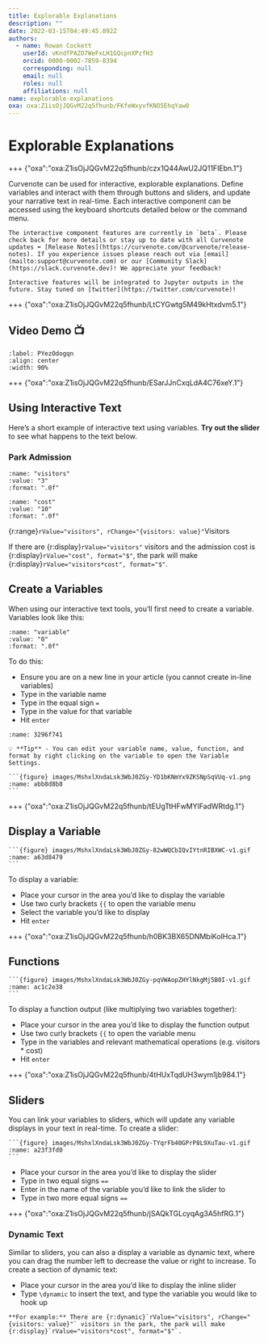 ```yaml
---
title: Explorable Explanations
description: ""
date: 2022-03-15T04:49:45.092Z
authors:
  - name: Rowan Cockett
    userId: vKndfPAZO7WeFxLH1GQcpnXPzfH3
    orcid: 0000-0002-7859-8394
    corresponding: null
    email: null
    roles: null
    affiliations: null
name: explorable-explanations
oxa: oxa:Z1isOjJQGvM22q5fhunb/FKfeWxyvfKNO5EhqYaw0
---
```


# Explorable Explanations

+++ {"oxa":"oxa:Z1isOjJQGvM22q5fhunb/czx1Q44AwU2JQ11FlEbn.1"}

Curvenote can be used for interactive, explorable explanations. Define variables and interact with them through buttons and sliders, and update your narrative text in real-time. Each interactive component can be accessed using the keyboard shortcuts detailed below or the command menu.

````{warning}
The interactive component features are currently in `beta`. Please check back for more details or stay up to date with all Curvenote updates ➡️ [Release Notes](https://curvenote.com/@curvenote/release-notes). If you experience issues please reach out via [email](mailto:support@curvenote.com) or our [Community Slack](https://slack.curvenote.dev)! We appreciate your feedback!

Interactive features will be integrated to Jupyter outputs in the future. Stay tuned on [twitter](https://twitter.com/curvenote)!

````

+++ {"oxa":"oxa:Z1isOjJQGvM22q5fhunb/LtCYGwtg5M49kHtxdvm5.1"}

## Video Demo 📺

```{iframe} https://www.loom.com/embed/524085f9c64e4652a12bd81a374d58df
:label: PYezOdogqn
:align: center
:width: 90%
```

+++ {"oxa":"oxa:Z1isOjJQGvM22q5fhunb/ESarJJnCxqLdA4C76xeY.1"}

## Using Interactive Text

Here’s a short example of interactive text using variables. **Try out the slider** to see what happens to the text below.

### Park Admission

```{r:var}
:name: "visitors"
:value: "3"
:format: ".0f"
```

```{r:var}
:name: "cost"
:value: "10"
:format: ".0f"
```

{r:range}`rValue="visitors", rChange="{visitors: value}"`Visitors

If there are {r:display}`rValue="visitors"` visitors and the admission cost is {r:display}`rValue="cost", format="$"`, the park will make {r:display}`rValue="visitors*cost", format="$"`.

## Create a Variables

When using our interactive text tools, you’ll first need to create a variable. Variables look like this:

```{r:var}
:name: "variable"
:value: "0"
:format: ".0f"
```

To do this:

* Ensure you are on a new line in your article (you cannot create in-line variables)
* Type in the variable name
* Type in the equal sign `=`
* Type in the value for that variable
* Hit `enter`

```{figure} images/MshxlXndaLsk3WbJ0ZGy-qzJE2pr4T0szcURBoifM-v1.gif
:name: 3296f741
```

````{warning}
💡 **Tip** - You can edit your variable name, value, function, and format by right clicking on the variable to open the Variable Settings.

```{figure} images/MshxlXndaLsk3WbJ0ZGy-YD1bKNmYx9ZKSNpSqVUq-v1.png
:name: abb8d8b8
```

````

+++ {"oxa":"oxa:Z1isOjJQGvM22q5fhunb/tEUgTtHFwMYlFadWRtdg.1"}

## Display a Variable

````{margin}
```{figure} images/MshxlXndaLsk3WbJ0ZGy-82wWQCbIQvIYtnRIBXWC-v1.gif
:name: a63d8479
```

````

To display a variable:

* Place your cursor in the area you’d like to display the variable
* Use two curly brackets `{{` to open the variable menu
* Select the variable you’d like to display
* Hit `enter`

+++ {"oxa":"oxa:Z1isOjJQGvM22q5fhunb/h0BK3BX65DNMbiKoIHca.1"}

## Functions

````{margin}
```{figure} images/MshxlXndaLsk3WbJ0ZGy-pqVWAopZHYlNkgMj5B0I-v1.gif
:name: ac1c2e38
```

````

To display a function output (like multiplying two variables together):

* Place your cursor in the area you’d like to display the function output
* Use two curly brackets `{{` to open the variable menu
* Type in the variables and relevant mathematical operations (e.g. visitors \* cost)
* Hit `enter`

+++ {"oxa":"oxa:Z1isOjJQGvM22q5fhunb/4tHUxTqdUH3wym1jb984.1"}

## Sliders

You can link your variables to sliders, which will update any variable displays in your text in real-time. To create a slider:

````{margin}
```{figure} images/MshxlXndaLsk3WbJ0ZGy-TYqrFb40GPrP8L9XuTau-v1.gif
:name: a23f3fd0
```

````

* Place your cursor in the area you’d like to display the slider
* Type in two equal signs `==`
* Enter in the name of the variable you’d like to link the slider to
* Type in two more equal signs `==`

+++ {"oxa":"oxa:Z1isOjJQGvM22q5fhunb/jSAQkTGLcyqAg3A5hfRG.1"}

### Dynamic Text

Similar to sliders, you can also a display a variable as dynamic text, where you can drag the number left to decrease the value or right to increase. To create a section of dynamic text:

* Place your cursor in the area you’d like to display the inline slider
* Type `\dynamic` to insert the text, and type the variable you would like to hook up

````{important}
**For example:** There are {r:dynamic}`rValue="visitors", rChange="{visitors: value}"` visitors in the park, the park will make {r:display}`rValue="visitors*cost", format="$"`.

````

